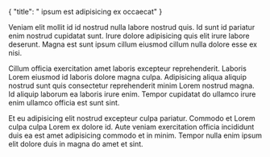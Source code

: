 {
  "title": " ipsum est adipisicing ex occaecat"
}

Veniam elit mollit id id nostrud nulla labore nostrud quis. Id sunt id pariatur enim nostrud cupidatat sunt. Irure dolore adipisicing quis elit irure labore deserunt. Magna est sunt ipsum cillum eiusmod cillum nulla dolore esse ex nisi.

Cillum officia exercitation amet laboris excepteur reprehenderit. Laboris Lorem eiusmod id laboris dolore magna culpa. Adipisicing aliqua aliquip nostrud sunt quis consectetur reprehenderit minim Lorem nostrud magna. Id aliquip laborum ea laboris irure enim. Tempor cupidatat do ullamco irure enim ullamco officia est sunt sint.

Et eu adipisicing elit nostrud excepteur culpa pariatur. Commodo et Lorem culpa culpa Lorem ex dolore id. Aute veniam exercitation officia incididunt duis ea est amet adipisicing commodo et in minim. Tempor nulla enim ipsum elit dolore duis in magna do amet et sint.